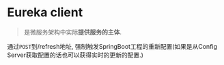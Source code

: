 # Eureka client

> 是微服务架构中实际**提供服务的主体**.

通过`POST`到/refresh地址, 强制触发SpringBoot工程的重新配置(如果是从Config Server获取配置的话也可以获得实时的更新的配置.)

